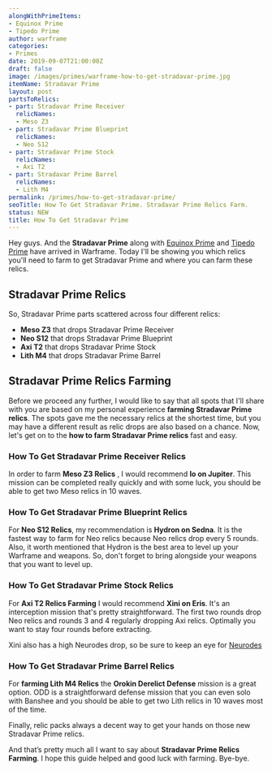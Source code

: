 ```yaml
---
alongWithPrimeItems:
- Equinox Prime
- Tipedo Prime
author: warframe
categories:
- Primes
date: 2019-09-07T21:00:00Z
draft: false
image: /images/primes/warframe-how-to-get-stradavar-prime.jpg
itemName: Stradavar Prime
layout: post
partsToRelics:
- part: Stradavar Prime Receiver
  relicNames:
  - Meso Z3
- part: Stradavar Prime Blueprint
  relicNames:
  - Neo S12
- part: Stradavar Prime Stock
  relicNames:
  - Axi T2
- part: Stradavar Prime Barrel
  relicNames:
  - Lith M4
permalink: /primes/how-to-get-stradavar-prime/
seoTitle: How To Get Stradavar Prime. Stradavar Prime Relics Farm.
status: NEW
title: How To Get Stradavar Prime
---
```

<p>Hey guys. And the <strong>Stradavar Prime</strong> along with <a href="/primes/how-to-get-equinox-prime/" title="How To Get Equinox Prime">Equinox Prime</a> and <a href="/primes/how-to-get-tipedo-prime/" title="How To Get Tipedo Prime">Tipedo Prime</a> have arrived in Warframe. Today I'll be showing you which relics you'll need to farm to get Stradavar Prime and where you can farm these relics.</p><!--more--> <h2>Stradavar Prime Relics</h2> <p>So, Stradavar Prime parts scattered across four different relics:</p> <ul>  <li> <b>Meso Z3</b> that drops Stradavar Prime Receiver </li>  <li> <b>Neo S12</b> that drops Stradavar Prime Blueprint </li>  <li> <b>Axi T2</b> that drops Stradavar Prime Stock </li>  <li> <b>Lith M4</b> that drops Stradavar Prime Barrel </li>  </ul> <h2>Stradavar Prime Relics Farming</h2> <p>Before we proceed any further, I would like to say that all spots that I'll share with you are based on my personal experience <strong>farming Stradavar Prime relics</strong>. The spots gave me the necessary relics at the shortest time, but you may have a different result as relic drops are also based on a chance. Now, let's get on to the <strong>how to farm Stradavar Prime relics</strong> fast and easy.</p>  <h3>How To Get Stradavar Prime Receiver Relics</h3>    <p>In order to farm <b>Meso Z3 Relics</b> , I would recommend <b>Io on Jupiter</b>. This mission can be completed really quickly and with some luck, you should be able to get two Meso relics in 10 waves.</p>       <h3>How To Get Stradavar Prime Blueprint Relics</h3>    <p>For <b>Neo S12 Relics</b>, my recommendation is <b>Hydron on Sedna</b>. It is the fastest way to farm for Neo relics because Neo relics drop every 5 rounds. Also, it worth mentioned that Hydron is the best area to level up your Warframe and weapons. So, don't forget to bring alongside your weapons that you want to level up.</p>       <h3>How To Get Stradavar Prime Stock Relics</h3>    <p>For <b>Axi T2 Relics Farming</b> I would recommend <b>Xini on Eris</b>. It's an interception mission that's pretty straightforward. The first two rounds drop Neo relics and rounds 3 and 4 regularly dropping Axi relics. Optimally you want to stay four rounds before extracting.</p> <p>Xini also has a high Neurodes drop, so be sure to keep an eye for <a href="/warframe-neurodes-farming/" title="Warframe Neurodes Farming">Neurodes</a></p>       <h3>How To Get Stradavar Prime Barrel Relics</h3>    <p>For <strong>farming Lith M4 Relics</strong> the <b>Orokin Derelict Defense</b> mission is a great option. ODD is a straightforward defense mission that you can even solo with Banshee and you should be able to get two Lith relics in 10 waves most of the time.</p>        <p>Finally, relic packs always a decent way to get your hands on those new Stradavar Prime relics.</p> <p>And that’s pretty much all I want to say about <strong>Stradavar Prime Relics Farming</strong>. I hope this guide helped and good luck with farming. Bye-bye.</p>